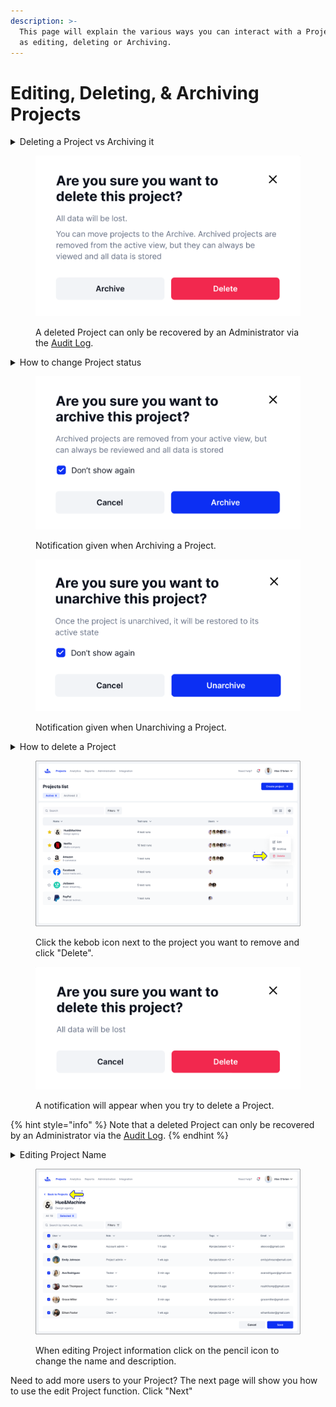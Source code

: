 ```yaml
---
description: >-
  This page will explain the various ways you can interact with a Project such
  as editing, deleting or Archiving.
---
```


# Editing, Deleting, & Archiving Projects

<details>

<summary>Deleting a Project vs Archiving it</summary>

Deleting a Project will remove it from Active and Archived views on the Project Lists page. All data associated with a deleted Project will be removed & a deleted Project can only be recovered by an Administrator via the [Audit Log](../../../organization-owner-workspace/audit-log.md).

</details>

<figure><img src="../../../.gitbook/assets/Delete Vs Archive New.PNG" alt=""><figcaption><p>A deleted Project can only be recovered by an Administrator via the <a href="../../../organization-owner-workspace/audit-log.md">Audit Log</a>.</p></figcaption></figure>

<details>

<summary>How to change Project status</summary>

Click on the kebab icon next to a Project, then select "Archive" or "Unarchive" to change the Project status. You will receive a notification confirming your choice and the option to proceed or cancel the request.

</details>

<div><figure><img src="../../../.gitbook/assets/Archive_new.PNG" alt=""><figcaption><p>Notification given when Archiving a Project.</p></figcaption></figure> <figure><img src="../../../.gitbook/assets/Unarchive_New.PNG" alt=""><figcaption><p>Notification given when Unarchiving a Project.</p></figcaption></figure></div>

<details>

<summary>How to delete a Project</summary>

Click on the kebab menu on a Project, and next, select the "Delete" option. A notification will appear asking if you wish to continue or cancel the deletion request.

</details>

<figure><img src="../../../.gitbook/assets/380_Projects 21_Project list - Delete (1).png" alt=""><figcaption><p>Click the kebob icon next to the project you want to remove and click "Delete".</p></figcaption></figure>

<figure><img src="../../../.gitbook/assets/Delete Project New.PNG" alt=""><figcaption><p>A notification will appear when you try to delete a Project.</p></figcaption></figure>

{% hint style="info" %}
Note that a deleted Project can only be recovered by an Administrator via the [Audit Log](../../../organization-owner-workspace/audit-log.md).
{% endhint %}

<details>

<summary>Editing Project Name</summary>

Click on the pencil icon next to the Project name. From here you can change the Project name as well as the description for it.

</details>

<figure><img src="../../../.gitbook/assets/377_Projects 18_Project list - Edit - Selected users_Back (1).png" alt=""><figcaption><p>When editing Project information click on the pencil icon to change the name and description.</p></figcaption></figure>

Need to add more users to your Project? The next page will show you how to use the edit Project function. Click "Next"

